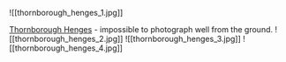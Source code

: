 ![[thornborough_henges_1.jpg]]

[Thornborough Henges](https://en.wikipedia.org/wiki/Thornborough_Henges) - impossible to photograph well from the ground.
![[thornborough_henges_2.jpg]]
![[thornborough_henges_3.jpg]]
![[thornborough_henges_4.jpg]]